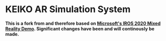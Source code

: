 # KEIKO AR Simulation System
**This is a fork from and therefore based on [Microsoft's IROS 2020 Mixed Reality Demo](https://github.com/microsoft/mixed-reality-robot-interaction-demo). Significant changes have been and will continously be made.** 
